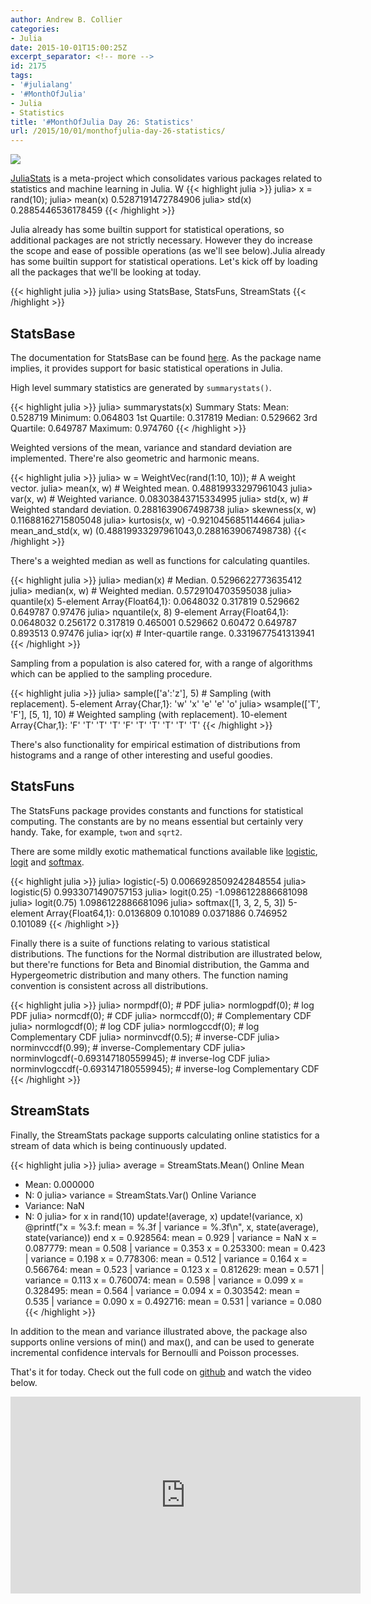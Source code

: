 ```yaml
---
author: Andrew B. Collier
categories:
- Julia
date: 2015-10-01T15:00:25Z
excerpt_separator: <!-- more -->
id: 2175
tags:
- '#julialang'
- '#MonthOfJulia'
- Julia
- Statistics
title: '#MonthOfJulia Day 26: Statistics'
url: /2015/10/01/monthofjulia-day-26-statistics/
---
```


<!--more-->

<img src="/img/2015/09/Julia-Logo-Statistics.png">

[JuliaStats](https://github.com/JuliaStats) is a meta-project which consolidates various packages related to statistics and machine learning in Julia. W
{{< highlight julia >}}
julia> x = rand(10);
julia> mean(x)
0.5287191472784906
julia> std(x)
0.2885446536178459
{{< /highlight >}}

Julia already has some builtin support for statistical operations, so additional packages are not strictly necessary. However they do increase the scope and ease of possible operations (as we'll see below).Julia already has some builtin support for statistical operations. Let's kick off by loading all the packages that we'll be looking at today.

{{< highlight julia >}}
julia> using StatsBase, StatsFuns, StreamStats
{{< /highlight >}}

## StatsBase

The documentation for StatsBase can be found [here](http://statsbasejl.readthedocs.org/en/latest/). As the package name implies, it provides support for basic statistical operations in Julia.

High level summary statistics are generated by `summarystats()`.

{{< highlight julia >}}
julia> summarystats(x)
Summary Stats:
Mean: 0.528719
Minimum: 0.064803
1st Quartile: 0.317819
Median: 0.529662
3rd Quartile: 0.649787
Maximum: 0.974760
{{< /highlight >}}

Weighted versions of the mean, variance and standard deviation are implemented. There're also geometric and harmonic means.

{{< highlight julia >}}
julia> w = WeightVec(rand(1:10, 10)); 				# A weight vector.
julia> mean(x, w) 									# Weighted mean.
0.48819933297961043
julia> var(x, w) 									# Weighted variance.
0.08303843715334995
julia> std(x, w) 									# Weighted standard deviation.
0.2881639067498738
julia> skewness(x, w)
0.11688162715805048
julia> kurtosis(x, w)
-0.9210456851144664
julia> mean_and_std(x, w)
(0.48819933297961043,0.2881639067498738)
{{< /highlight >}}

There's a weighted median as well as functions for calculating quantiles.

{{< highlight julia >}}
julia> median(x) # Median.
0.5296622773635412
julia> median(x, w) 								# Weighted median.
0.5729104703595038
julia> quantile(x)
5-element Array{Float64,1}:
 0.0648032
 0.317819
 0.529662
 0.649787
 0.97476
julia> nquantile(x, 8)
9-element Array{Float64,1}:
 0.0648032
 0.256172
 0.317819
 0.465001
 0.529662
 0.60472
 0.649787
 0.893513
 0.97476
julia> iqr(x) # Inter-quartile range.
0.3319677541313941
{{< /highlight >}}

Sampling from a population is also catered for, with a range of algorithms which can be applied to the sampling procedure.

{{< highlight julia >}}
julia> sample(['a':'z'], 5) 						# Sampling (with replacement).
5-element Array{Char,1}:
 'w'
 'x'
 'e'
 'e'
 'o'
julia> wsample(['T', 'F'], [5, 1], 10) 				# Weighted sampling (with replacement).
10-element Array{Char,1}:
 'F'
 'T'
 'T'
 'T'
 'F'
 'T'
 'T'
 'T'
 'T'
 'T'
{{< /highlight >}}

There's also functionality for empirical estimation of distributions from histograms and a range of other interesting and useful goodies.

## StatsFuns

The StatsFuns package provides constants and functions for statistical computing. The constants are by no means essential but certainly very handy. Take, for example, `twoπ` and `sqrt2`.

There are some mildly exotic mathematical functions available like [logistic](https://en.wikipedia.org/wiki/Logistic_function), [logit](https://en.wikipedia.org/wiki/Logit) and [softmax](https://en.wikipedia.org/wiki/Softmax_function).

{{< highlight julia >}}
julia> logistic(-5)
0.0066928509242848554
julia> logistic(5)
0.9933071490757153
julia> logit(0.25)
-1.0986122886681098
julia> logit(0.75)
1.0986122886681096
julia> softmax([1, 3, 2, 5, 3])
5-element Array{Float64,1}:
 0.0136809
 0.101089
 0.0371886
 0.746952
 0.101089
{{< /highlight >}}

Finally there is a suite of functions relating to various statistical distributions. The functions for the Normal distribution are illustrated below, but there're functions for Beta and Binomial distribution, the Gamma and Hypergeometric distribution and many others. The function naming convention is consistent across all distributions.

{{< highlight julia >}}
julia> normpdf(0); 									# PDF
julia> normlogpdf(0); 								# log PDF
julia> normcdf(0); 									# CDF
julia> normccdf(0); 								# Complementary CDF
julia> normlogcdf(0); 								# log CDF
julia> normlogccdf(0); 								# log Complementary CDF
julia> norminvcdf(0.5); 							# inverse-CDF
julia> norminvccdf(0.99); 							# inverse-Complementary CDF
julia> norminvlogcdf(-0.693147180559945); 			# inverse-log CDF
julia> norminvlogccdf(-0.693147180559945); 			# inverse-log Complementary CDF
{{< /highlight >}}

## StreamStats

Finally, the StreamStats package supports calculating online statistics for a stream of data which is being continuously updated.

{{< highlight julia >}}
julia> average = StreamStats.Mean()
Online Mean
 * Mean: 0.000000
 * N:    0
julia> variance = StreamStats.Var()
Online Variance
 * Variance: NaN
 * N:        0
julia> for x in rand(10)
			update!(average, x)
			update!(variance, x)
			@printf("x = %3.f: mean = %.3f | variance = %.3f\n", x, state(average), state(variance))
		end
x = 0.928564: mean = 0.929 | variance = NaN
x = 0.087779: mean = 0.508 | variance = 0.353
x = 0.253300: mean = 0.423 | variance = 0.198
x = 0.778306: mean = 0.512 | variance = 0.164
x = 0.566764: mean = 0.523 | variance = 0.123
x = 0.812629: mean = 0.571 | variance = 0.113
x = 0.760074: mean = 0.598 | variance = 0.099
x = 0.328495: mean = 0.564 | variance = 0.094
x = 0.303542: mean = 0.535 | variance = 0.090
x = 0.492716: mean = 0.531 | variance = 0.080
{{< /highlight >}}

In addition to the mean and variance illustrated above, the package also supports online versions of min() and max(), and can be used to generate incremental confidence intervals for Bernoulli and Poisson processes.

That's it for today. Check out the full code on [github](https://github.com/DataWookie/MonthOfJulia) and watch the video below.

<iframe width="560" height="315" src="https://www.youtube.com/embed/lf1_FhMR7xA" frameborder="0" allowfullscreen></iframe>